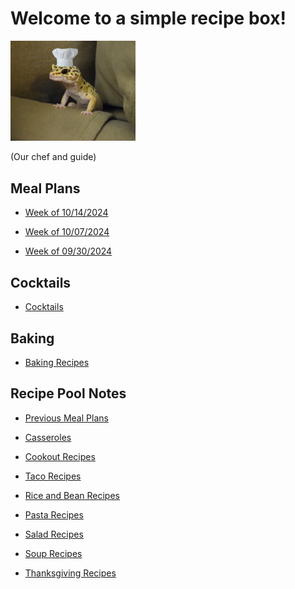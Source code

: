 # Welcome to a simple recipe box!

<img src="./lizard_chef.jpg" alt="Our Hero" width="200"/>

(Our chef and guide) 

## Meal Plans

- [Week of 10/14/2024](./mealplan20241014.md)

- [Week of 10/07/2024](./mealplan20241007.md)

- [Week of 09/30/2024](./mealplan20240930.md)

## Cocktails

- [Cocktails](./CockTailIndex.md)

## Baking

- [Baking Recipes](./BakingIndex.md)

## Recipe Pool Notes

- [Previous Meal Plans](./PreviousMealPlansIndex.md)

- [Casseroles](./1PanMeals.md)

- [Cookout Recipes](./cookOutRecipes.md)

- [Taco Recipes](./TacoRecipeIdeas.md)

- [Rice and Bean Recipes](./lentilAndRiceRecipeIdeas.md)

- [Pasta Recipes](./PastaRecipeIdeas.md)

- [Salad Recipes](./saladRecipeIdeas.md)

- [Soup Recipes](./SoupIndex.md)

- [Thanksgiving Recipes](./ThanksgivingIndex.md)